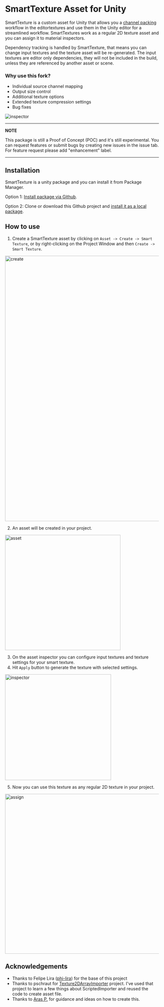# SmartTexture Asset for Unity
SmartTexture is a custom asset for Unity that allows you a [channel packing](http://wiki.polycount.com/wiki/ChannelPacking) workflow in the editortextures and use them in the Unity editor for a streamlined workflow.
SmartTextures work as a regular 2D texture asset and you can assign it to material inspectors.

Dependency tracking is handled by SmartTexture, that means you can change input textures and the texture asset will be re-generated. The input textures are editor only dependencies, they will not be included in the build, unless they are referenced by another asset or scene.

### Why use this fork?
- Individual source channel mapping
- Output size control
- Additional texture options
- Extended texture compression settings
- Bug fixes 

<img alt="inspector" src="https://github.com/mattdevv/SmartTexture/assets/94596138/29039c40-1247-4cfa-b67d-b4ad6bf47c73">

---
**NOTE**

This package is still a Proof of Concept (POC) and it's still experimental.
You can request features or submit bugs by creating new issues in the issue tab. For feature request please add "enhancement" label.

---


## Installation
SmartTexture is a unity package and you can install it from Package Manager.

Option 1: [Install package via Github](https://docs.unity3d.com/Manual/upm-ui-giturl.html).

Option 2: Clone or download this Github project and [install it as a local package](https://docs.unity3d.com/Manual/upm-ui-local.html).

## How to use
1) Create a SmartTexture asset by clicking on `Asset -> Create -> Smart Texture`, or by right-clicking on the Project Window and then `Create -> Smart Texture`.
<img width="870" alt="create" src="https://user-images.githubusercontent.com/7453395/82161430-d9865100-989c-11ea-9497-19d1cf77fed9.png">

2) An asset will be created in your project.
<img width="378" alt="asset" src="https://user-images.githubusercontent.com/7453395/82161427-d68b6080-989c-11ea-9fae-1d65e06ad3d6.png">

3) On the asset inspector you can configure input textures and texture settings for your smart texture.
4) Hit `Apply` button to generate the texture with selected settings.
<img width="347" alt="inspector" src="https://github.com/mattdevv/SmartTexture/assets/94596138/693532dc-be7f-4836-bbf2-b6ec4b990f5c">

5) Now you can use this texture as any regular 2D texture in your project.
<img width="524" alt="assign" src="https://github.com/mattdevv/SmartTexture/assets/94596138/432f0b89-d9d7-46df-95ae-63bf7a8b66fc">

## Acknowledgements
* Thanks to Felipe Lira ([phi-lira](https://github.com/phi-lira)) for the base of this project 
* Thanks to pschraut for [Texture2DArrayImporter](https://github.com/pschraut/UnityTexture2DArrayImportPipeline) project. I've used that project to learn a few things about ScriptedImporter and reused the code to create asset file. 
* Thanks to [Aras P.](https://twitter.com/aras_p) for guidance and ideas on how to create this.
